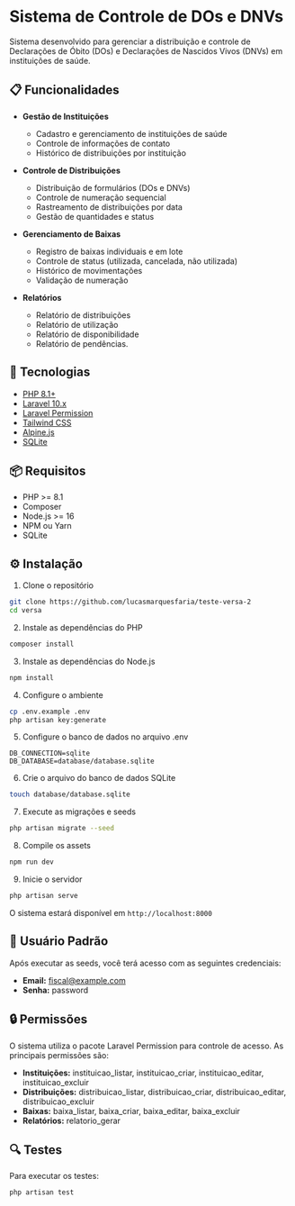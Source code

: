 # Sistema de Controle de DOs e DNVs

Sistema desenvolvido para gerenciar a distribuição e controle de Declarações de Óbito (DOs) e Declarações de Nascidos Vivos (DNVs) em instituições de saúde.

## 📋 Funcionalidades

- **Gestão de Instituições**
  - Cadastro e gerenciamento de instituições de saúde
  - Controle de informações de contato
  - Histórico de distribuições por instituição

- **Controle de Distribuições**
  - Distribuição de formulários (DOs e DNVs)
  - Controle de numeração sequencial
  - Rastreamento de distribuições por data
  - Gestão de quantidades e status

- **Gerenciamento de Baixas**
  - Registro de baixas individuais e em lote
  - Controle de status (utilizada, cancelada, não utilizada)
  - Histórico de movimentações
  - Validação de numeração

- **Relatórios**
  - Relatório de distribuições
  - Relatório de utilização
  - Relatório de disponibilidade
  - Relatório de pendências.

## 🚀 Tecnologias

- [PHP 8.1+](https://php.net)
- [Laravel 10.x](https://laravel.com)
- [Laravel Permission](https://spatie.be/docs/laravel-permission)
- [Tailwind CSS](https://tailwindcss.com)
- [Alpine.js](https://alpinejs.dev)
- [SQLite](https://www.sqlite.org)

## 📦 Requisitos

- PHP >= 8.1
- Composer
- Node.js >= 16
- NPM ou Yarn
- SQLite

## ⚙️ Instalação

1. Clone o repositório
```bash
git clone https://github.com/lucasmarquesfaria/teste-versa-2
cd versa
```

2. Instale as dependências do PHP
```bash
composer install
```

3. Instale as dependências do Node.js
```bash
npm install
```

4. Configure o ambiente
```bash
cp .env.example .env
php artisan key:generate
```

5. Configure o banco de dados no arquivo .env
```env
DB_CONNECTION=sqlite
DB_DATABASE=database/database.sqlite
```

6. Crie o arquivo do banco de dados SQLite
```bash
touch database/database.sqlite
```

7. Execute as migrações e seeds
```bash
php artisan migrate --seed
```

8. Compile os assets
```bash
npm run dev
```

9. Inicie o servidor
```bash
php artisan serve
```

O sistema estará disponível em `http://localhost:8000`

## 👥 Usuário Padrão

Após executar as seeds, você terá acesso com as seguintes credenciais:

- **Email:** fiscal@example.com
- **Senha:** password

## 🔒 Permissões

O sistema utiliza o pacote Laravel Permission para controle de acesso. As principais permissões são:

- **Instituições:** instituicao_listar, instituicao_criar, instituicao_editar, instituicao_excluir
- **Distribuições:** distribuicao_listar, distribuicao_criar, distribuicao_editar, distribuicao_excluir
- **Baixas:** baixa_listar, baixa_criar, baixa_editar, baixa_excluir
- **Relatórios:** relatorio_gerar

## 🔍 Testes

Para executar os testes:

```bash
php artisan test
```
